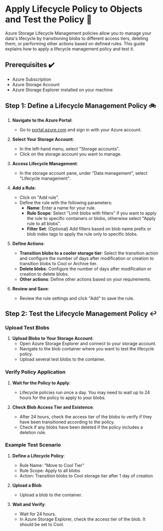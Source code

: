 # Apply Lifecycle Policy to Objects and Test the Policy 📝

Azure Storage Lifecycle Management policies allow you to manage your data's lifecycle by transitioning blobs to different access tiers, deleting them, or performing other actions based on defined rules. This guide explains how to apply a lifecycle management policy and test it.

## Prerequisites ✔️
- Azure Subscription
- Azure Storage Account
- Azure Storage Explorer installed on your machine

## Step 1: Define a Lifecycle Management Policy 🚲

1. **Navigate to the Azure Portal**:
   - Go to [portal.azure.com](https://portal.azure.com/) and sign in with your Azure account.

2. **Select Your Storage Account**:
   - In the left-hand menu, select "Storage accounts".
   - Click on the storage account you want to manage.

3. **Access Lifecycle Management**:
   - In the storage account pane, under "Data management", select "Lifecycle management".

4. **Add a Rule**:
   - Click on "Add rule".
   - Define the rule with the following parameters:
     - **Name**: Enter a name for your rule.
     - **Rule Scope**: Select "Limit blobs with filters" if you want to apply the rule to specific containers or blobs, otherwise select "Apply rule to all blobs".
     - **Filter Set**: (Optional) Add filters based on blob name prefix or blob index tags to apply the rule only to specific blobs.

5. **Define Actions**:
   - **Transition blobs to a cooler storage tier**: Select the transition action and configure the number of days after modification or creation to transition blobs to Cool or Archive tier.
   - **Delete blobs**: Configure the number of days after modification or creation to delete blobs.
   - **Other actions**: Define other actions based on your requirements.

6. **Review and Save**:
   - Review the rule settings and click "Add" to save the rule.

## Step 2: Test the Lifecycle Management Policy ↩️

### Upload Test Blobs

1. **Upload Blobs to Your Storage Account**:
   - Open Azure Storage Explorer and connect to your storage account.
   - Navigate to the blob container where you want to test the lifecycle policy.
   - Upload several test blobs to the container.

### Verify Policy Application

1. **Wait for the Policy to Apply**:
   - Lifecycle policies run once a day. You may need to wait up to 24 hours for the policy to apply to your blobs.

2. **Check Blob Access Tier and Existence**:
   - After 24 hours, check the access tier of the blobs to verify if they have been transitioned according to the policy.
   - Check if any blobs have been deleted if the policy includes a deletion rule.

### Example Test Scenario

1. **Define a Lifecycle Policy**:
   - Rule Name: "Move to Cool Tier"
   - Rule Scope: Apply to all blobs
   - Action: Transition blobs to Cool storage tier after 1 day of creation

2. **Upload a Blob**:
   - Upload a blob to the container.

3. **Wait and Verify**:
   - Wait for 24 hours.
   - In Azure Storage Explorer, check the access tier of the blob. It should be set to Cool.

